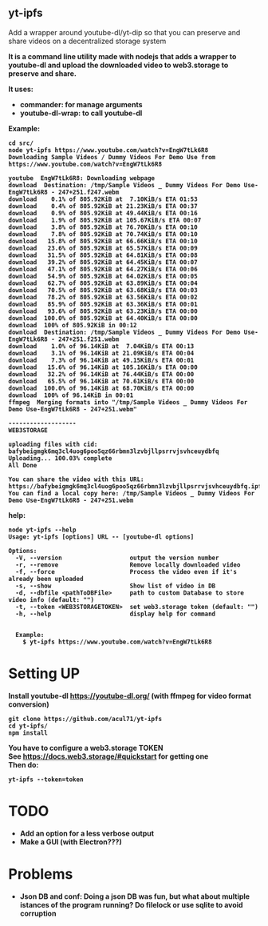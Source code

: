## yt-ipfs
Add a wrapper around youtube-dl/yt-dip so that you can preserve and share videos on a decentralized storage system<b>

It is a command line utility made with nodejs that adds a wrapper to youtube-dl and upload the downloaded video to web3.storage to preserve and share.<b>

It uses:<b>
- commander: for manage arguments<b>
- youtube-dl-wrap: to call youtube-dl<b>

Example:<br>
```
cd src/
node yt-ipfs https://www.youtube.com/watch?v=EngW7tLk6R8
Downloading Sample Videos / Dummy Videos For Demo Use from https://www.youtube.com/watch?v=EngW7tLk6R8

youtube  EngW7tLk6R8: Downloading webpage
download  Destination: /tmp/Sample Videos _ Dummy Videos For Demo Use-EngW7tLk6R8 - 247+251.f247.webm
download    0.1% of 805.92KiB at  7.10KiB/s ETA 01:53
download    0.4% of 805.92KiB at 21.23KiB/s ETA 00:37
download    0.9% of 805.92KiB at 49.44KiB/s ETA 00:16
download    1.9% of 805.92KiB at 105.67KiB/s ETA 00:07
download    3.8% of 805.92KiB at 76.70KiB/s ETA 00:10
download    7.8% of 805.92KiB at 70.74KiB/s ETA 00:10
download   15.8% of 805.92KiB at 66.66KiB/s ETA 00:10
download   23.6% of 805.92KiB at 65.57KiB/s ETA 00:09
download   31.5% of 805.92KiB at 64.81KiB/s ETA 00:08
download   39.2% of 805.92KiB at 64.45KiB/s ETA 00:07
download   47.1% of 805.92KiB at 64.27KiB/s ETA 00:06
download   54.9% of 805.92KiB at 64.02KiB/s ETA 00:05
download   62.7% of 805.92KiB at 63.89KiB/s ETA 00:04
download   70.5% of 805.92KiB at 63.68KiB/s ETA 00:03
download   78.2% of 805.92KiB at 63.56KiB/s ETA 00:02
download   85.9% of 805.92KiB at 63.36KiB/s ETA 00:01
download   93.6% of 805.92KiB at 63.23KiB/s ETA 00:00
download  100.0% of 805.92KiB at 64.40KiB/s ETA 00:00
download  100% of 805.92KiB in 00:12
download  Destination: /tmp/Sample Videos _ Dummy Videos For Demo Use-EngW7tLk6R8 - 247+251.f251.webm
download    1.0% of 96.14KiB at  7.04KiB/s ETA 00:13
download    3.1% of 96.14KiB at 21.09KiB/s ETA 00:04
download    7.3% of 96.14KiB at 49.15KiB/s ETA 00:01
download   15.6% of 96.14KiB at 105.16KiB/s ETA 00:00
download   32.2% of 96.14KiB at 76.44KiB/s ETA 00:00
download   65.5% of 96.14KiB at 70.61KiB/s ETA 00:00
download  100.0% of 96.14KiB at 68.70KiB/s ETA 00:00
download  100% of 96.14KiB in 00:01
ffmpeg  Merging formats into "/tmp/Sample Videos _ Dummy Videos For Demo Use-EngW7tLk6R8 - 247+251.webm"

-------------------
WEB3STORAGE

uploading files with cid: bafybeigmgk6mq3cl4uog6poo5qz66rbmn3lzvbjllpsrrvjsvhceuydbfq
Uploading... 100.03% complete
All Done

You can share the video with this URL:  https://bafybeigmgk6mq3cl4uog6poo5qz66rbmn3lzvbjllpsrrvjsvhceuydbfq.ipfs.dweb.link/
You can find a local copy here: /tmp/Sample Videos _ Dummy Videos For Demo Use-EngW7tLk6R8 - 247+251.webm
```


help:<br>
```
node yt-ipfs --help
Usage: yt-ipfs [options] URL -- [youtube-dl options]

Options:
  -V, --version                   output the version number
  -r, --remove                    Remove locally downloaded video
  -f, --force                     Process the video even if it's already been uploaded
  -s, --show                      Show list of video in DB
  -d, --dbfile <pathToDBFile>     path to custom Database to store video info (default: "")
  -t, --token <WEB3STORAGETOKEN>  set web3.storage token (default: "")
  -h, --help                      display help for command


  Example:
    $ yt-ipfs https://www.youtube.com/watch?v=EngW7tLk6R8
```
# Setting UP
Install youtube-dl https://youtube-dl.org/ (with ffmpeg for video format conversion)<b>
```
git clone https://github.com/acul71/yt-ipfs
cd yt-ipfs/
npm install
```
You have to configure a web3.storage TOKEN<br>
See https://docs.web3.storage/#quickstart for getting one<br>
Then do:<br>
 ```
 yt-ipfs --token=token
 ```

# TODO
- Add an option for a less verbose output
- Make a GUI (with Electron???)


# Problems
- Json DB and conf: Doing a json DB was fun, but what about multiple istances of the program running? Do filelock or use sqlite to avoid corruption